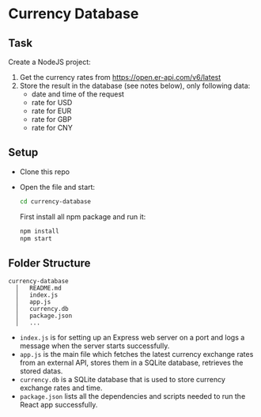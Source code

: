 # Currency Database
## Task

Create a NodeJS project:

1. Get the currency rates from https://open.er-api.com/v6/latest
2. Store the result in the database (see notes below), only following data:
   - date and time of the request
   - rate for USD
   - rate for EUR
   - rate for GBP
   - rate for CNY
   
## Setup

- Clone this repo
- Open the file and start:

  ```bash
  cd currency-database
  ```
  First install all npm package and run it: 
  ```bash
  npm install
  npm start
  ```
## Folder Structure
  ```
  currency-database
    │   README.md
    │   index.js
    │   app.js  
    │   currency.db 
    │   package.json 
    │   ...  
  ```
- ```index.js``` is for setting up an Express web server on a port and logs a message when the server starts successfully.
- ```app.js``` is the main file which fetches the latest currency exchange rates from an external API, stores them in a SQLite database, retrieves the stored datas.
- ```currency.db``` is a SQLite database that is used to store currency exchange rates and time.
- ```package.json``` lists all the dependencies and scripts needed to run the React app successfully.


